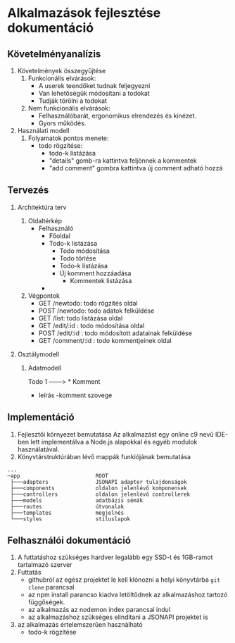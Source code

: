 # Alkalmazások fejlesztése dokumentáció

## Követelményanalízis
1. Követelmények összegyűjtése
	1. Funkcionális elvárások:
		* A userek teendőket tudnak feljegyezni
		* Van lehetőségük módosítani a todokat
		* Tudják törölni a todokat
	2. Nem funkcionális elvárások:
		* Felhasználóbarát, ergonomikus elrendezés és kinézet.
		* Gyors működés.
2. Használati modell
	1. Folyamatok pontos menete:
		- todo rögzítése:
			- todo-k listázása
			- "details" gomb-ra kattintva feljönnek a kommentek
			- "add comment" gombra kattintva új comment adható hozzá
		

## Tervezés
1. Architektúra terv
	1. Oldaltérkép
		* Felhasználó
			* Főoldal
			* Todo-k listázása
				* Todo módosítása
				* Todo törlése
				* Todo-k listázása
			    * Új komment hozzáadása
			        * Kommentek listázása
			* 
	2. Végpontok
		* GET /newtodo: todo rögzítés oldal
		* POST /newtodo: todo adatok felküldése
		* GET /list: todo listázása oldal
		* GET /edit/:id : todo módosítása oldal
		* POST /edit/:id : todo módosított adatainak felküldése
		* GET /comment/:id : todo kommentjeinek oldal


3. Osztálymodell
	1. Adatmodell

		Todo 1 ───> * Komment
		* leírás      -komment szovege



## Implementáció
1. Fejlesztői környezet bemutatása
	Az alkalmazást egy online c9 nevű IDE-ben lett implementálva a Node.js alapokkal és egyéb modulok használatával.
2. Könyvtárstruktúrában lévő mappák funkiójának bemutatása
```
...
─app                        ROOT
 ├───adapters               JSONAPI adapter tulajdonságok
 ├───components             oldalon jelenlévő komponensek
 ├───controllers            oldalon jelenlévő controllerek
 ├───models                 adatbázis sémák
 ├───routes                 útvonalak
 ├───templates              megjelnés
 └───styles                 stíluslapok
```


## Felhasználói dokumentáció
1. A futtatáshoz szükséges hardver legalább egy SSD-t és 1GB-ramot tartalmazó szerver
2. Futtatás
	- githubról az egész projektet le kell klónozni a helyi könyvtárba ```git clone``` parancsal
	- az npm install parancso kiadva letöltődnek az alkalmazáshoz tartozó függőségek.
	- az alkalmazás az nodemon index parancsal indul
	- az alkalmazáshoz szükséges elindítani a JSONAPI projektet is 
2. az alkalmazás értelemszerűen használható
	- todo-k rögzítése